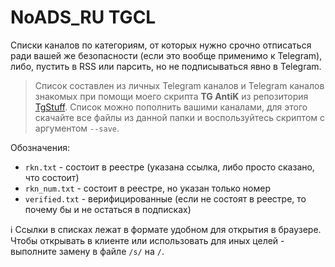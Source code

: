 # NoADS_RU TGCL

Списки каналов по категориям, от которых нужно срочно отписаться ради вашей же безопасности (если это вообще применимо к Telegram), либо, пустить в RSS или парсить, но не подписываться явно в Telegram.

> Список составлен из личных Telegram каналов и Telegram каналов знакомых при помощи моего скрипта **TG AntiK** из репозитория [TgStuff](https://github.com/Zalexanninev15/TgStuff). Список можно пополнить вашими каналами, для этого скачайте все файлы из данной папки и воспользуйтесь скриптом с аргументом `--save`.

Обозначения:
- `rkn.txt` - состоит в реестре (указана ссылка, либо просто сказано, что состоит)
- `rkn_num.txt` - состоит в реестре, но указан только номер
- `verified.txt` - верифицированные (если не состоят в реестре, то почему бы и не остаться в подписках)

ℹ️ Ссылки в списках лежат в формате удобном для открытия в браузере. Чтобы открывать в клиенте или использовать для иных целей - выполните замену в файле `/s/` на `/`.